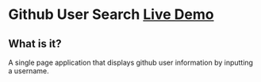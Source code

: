 # Github User Search [Live Demo](https://github-user-search-lk.herokuapp.com/)

## What is it?

A single page application that displays github user information by inputting a username.
